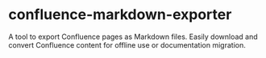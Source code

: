 # confluence-markdown-exporter
A tool to export Confluence pages as Markdown files. Easily download and convert Confluence content for offline use or documentation migration.
